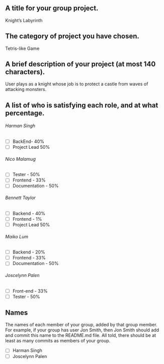 ## A title for your group project.
Knight’s Labyrinth  
## The category of project you have chosen.
Tetris-like Game
## A brief description of your project (at most 140 characters).
User plays as a knight whose job is to protect a castle from waves of attacking monsters.
## A list of who is satisfying each role, and at what percentage.
###### Harman Singh 
- [ ] BackEnd- 40%  
- [ ] Project Lead 50%    
###### Nico Malamug 
- [ ] Tester - 50%  
- [ ] Frontend - 33%  
- [ ] Documentation - 50%  
###### Bennett Taylor 
- [ ] Backend - 40%  
- [ ] Frontend - 1%  
- [ ] Project Lead 50%  
###### Maiko Lum  
- [ ] Backend - 20%
- [ ] Frontend - 33%
- [ ] Documentation - 50%  
###### Joscelynn Palen  
- [ ] Front-end - 33%
- [ ] Tester - 50%  

## Names
The names of each member of your group, added by that group member. For example, if your group has user Jon Smith, then Jon Smith should add and commit this name to the README.md file. All told, there should be at least as many commits as members of your group.
- [ ] Harman Singh
- [ ] Joscelynn Palen
